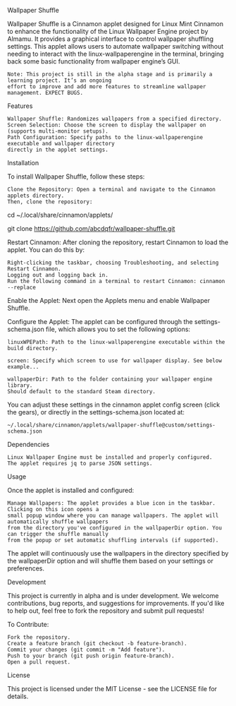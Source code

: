 Wallpaper Shuffle

Wallpaper Shuffle is a Cinnamon applet designed for Linux Mint Cinnamon to enhance the functionality of the 
Linux Wallpaper Engine project by Almamu. It provides a graphical interface to control wallpaper shuffling 
settings. This applet allows users to automate wallpaper switching without needing to interact with the 
linux-wallpaperengine in the terminal, bringing back some basic functionality from wallpaper engine’s GUI.

    Note: This project is still in the alpha stage and is primarily a learning project. It’s an ongoing 
    effort to improve and add more features to streamline wallpaper management. EXPECT BUGS.

Features

    Wallpaper Shuffle: Randomizes wallpapers from a specified directory.
    Screen Selection: Choose the screen to display the wallpaper on (supports multi-monitor setups).
    Path Configuration: Specify paths to the linux-wallpaperengine executable and wallpaper directory 
    directly in the applet settings.

Installation

To install Wallpaper Shuffle, follow these steps:

    Clone the Repository: Open a terminal and navigate to the Cinnamon applets directory. 
    Then, clone the repository:

cd ~/.local/share/cinnamon/applets/

git clone https://github.com/abcdqfr/wallpaper-shuffle.git


Restart Cinnamon: After cloning the repository, restart Cinnamon to load the applet. You can do this by:

    Right-clicking the taskbar, choosing Troubleshooting, and selecting Restart Cinnamon.
    Logging out and logging back in. 
    Run the following command in a terminal to restart Cinnamon: cinnamon --replace

Enable the Applet: Next open the Applets menu and enable Wallpaper Shuffle. 

Configure the Applet: The applet can be configured through the settings-schema.json file, 
which allows you to set the following options:

    linuxWPEPath: Path to the linux-wallpaperengine executable within the build directory.
    
    screen: Specify which screen to use for wallpaper display. See below example...
    
    wallpaperDir: Path to the folder containing your wallpaper engine library. 
    Should default to the standard Steam directory.

You can adjust these settings in the cinnamon applet config screen (click the gears), or 
directly in the settings-schema.json located at:

    ~/.local/share/cinnamon/applets/wallpaper-shuffle@custom/settings-schema.json

Dependencies

    Linux Wallpaper Engine must be installed and properly configured.
    The applet requires jq to parse JSON settings.

Usage

Once the applet is installed and configured:

    Manage Wallpapers: The applet provides a blue icon in the taskbar. Clicking on this icon opens a 
    small popup window where you can manage wallpapers. The applet will automatically shuffle wallpapers 
    from the directory you've configured in the wallpaperDir option. You can trigger the shuffle manually 
    from the popup or set automatic shuffling intervals (if supported).

The applet will continuously use the wallpapers in the directory specified by the wallpaperDir option 
and will shuffle them based on your settings or preferences.

Development

This project is currently in alpha and is under development. We welcome contributions, bug reports, 
and suggestions for improvements. If you'd like to help out, feel free to fork the repository and 
submit pull requests!

To Contribute:

    Fork the repository.
    Create a feature branch (git checkout -b feature-branch).
    Commit your changes (git commit -m "Add feature").
    Push to your branch (git push origin feature-branch).
    Open a pull request.

License

This project is licensed under the MIT License - see the LICENSE file for details.
